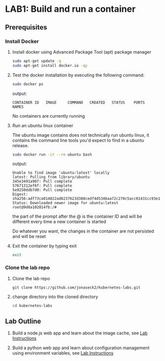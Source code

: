 # LAB1: Build and run a container

## Prerequisites

### Install Docker
<a name="installDocker"></a>

1. Install docker using Advanced Package Tool (apt) package manager

    ```sh
    sudo apt-get update -q
    sudo apt-get install docker.io -qy
    ```

1. Test the docker installation by executing the following command:

    ```sh
    sudo docker ps
    ```

    output:

    ```terminal
    CONTAINER ID   IMAGE     COMMAND   CREATED   STATUS    PORTS     NAMES
    ```

    No containers are currently running

1. Run an ubuntu linux container

    The ubuntu image contains does not technically run ubuntu linux, it contains the command line tools you'd expect to find in a ubuntu release.

    ```sh
    sudo docker run -it --rm ubuntu bash
    ```

    output:

    ```terminal
    Unable to find image 'ubuntu:latest' locally
    latest: Pulling from library/ubuntu
    345e3491a907: Pull complete 
    57671312ef6f: Pull complete 
    5e9250ddb7d0: Pull complete 
    Digest: sha256:adf73ca014822ad8237623d388cedf4d5346aa72c270c5acc01431cc93e18e2d
    Status: Downloaded newer image for ubuntu:latest
    root@9d8a102814fb:/#
    ```

    the part of the prompt after the @ is the container ID and will be different every time a new container is started

    Do whatever you want, the changes in the container are not persisted and will be reset

1. Exit the container by typing exit

    ```sh
    exit
    ```

### Clone the lab repo

1. Clone the lab repo

    ```sh
    git clone https://github.com/jonaseck2/kubernetes-labs.git
    ```

1. change directory into the cloned directory

    ```sh
    cd kubernetes-labs
    ```

## Lab Outline

1. Build a node.js web app and learn about the image cache, see [Lab Instructions](./node.js/README.md)

1. Build a python web app and learn about configuration management using environment variables, see [Lab Instructions](./python/README.md)

